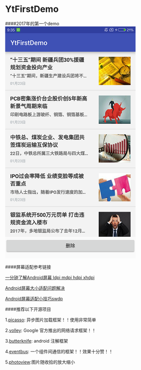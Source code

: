 # YtFirstDemo
####2017年的第一个demo
![](screenshot/20170124_172724.png) 


####屏幕适配参考链接

[一分钟了解Android屏幕 ldpi mdpi hdpi xhdpi](http://www.2cto.com/kf/201506/404773.html)

[Android屏幕大小适配问题解决](http://www.2cto.com/kf/201405/301671.html)

[Android屏幕适配小技巧sw<n>dp](http://blog.csdn.net/chenzujie/article/details/9874859)


####推荐以下开源项目

1.[picasso](https://github.com/square/picasso): 异步图片加载框架！！使用非常简单

2.[volley](https://android.googlesource.com/platform/frameworks/volley): Google 官方推出的网络请求框架！！

3.[butterknife](https://github.com/JakeWharton/butterknife): android 注解框架

4.[eventbus](https://github.com/greenrobot/EventBus): 一个组件间通信的框架！！效果十分赞！！

5.[photoview](https://github.com/chrisbanes/PhotoView):图片随收拾的放大缩小

